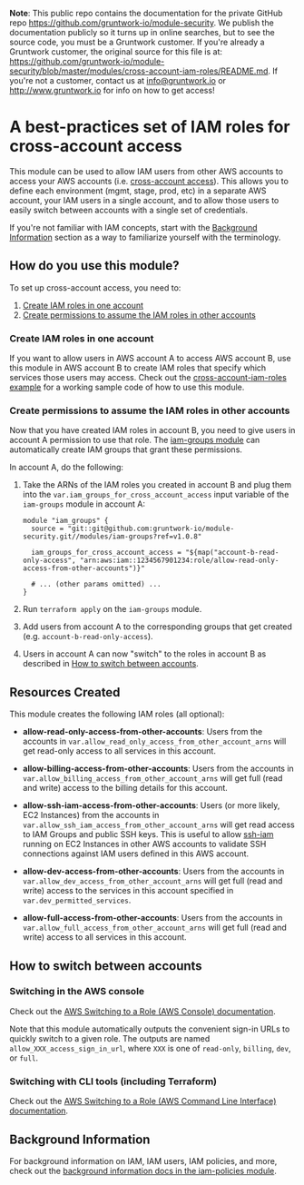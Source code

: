 **Note**: This public repo contains the documentation for the private GitHub repo <https://github.com/gruntwork-io/module-security>.
We publish the documentation publicly so it turns up in online searches, but to see the source code, you must be a Gruntwork customer.
If you're already a Gruntwork customer, the original source for this file is at: <https://github.com/gruntwork-io/module-security/blob/master/modules/cross-account-iam-roles/README.md>.
If you're not a customer, contact us at <info@gruntwork.io> or <http://www.gruntwork.io> for info on how to get access!

# A best-practices set of IAM roles for cross-account access

This module can be used to allow IAM users from other AWS accounts to access your AWS accounts (i.e. [cross-account
access](https://aws.amazon.com/blogs/security/enable-a-new-feature-in-the-aws-management-console-cross-account-access/)). 
This allows you to define each environment (mgmt, stage, prod, etc) in a separate AWS account, your IAM users in a 
single account, and to allow those users to easily switch between accounts with a single set of credentials.


If you're not familiar with IAM concepts, start with the [Background Information](#background-information) section as a 
way to familiarize yourself with the terminology.




## How do you use this module?

To set up cross-account access, you need to:

1. [Create IAM roles in one account](#create-iam-roles-in-one-account)
1. [Create permissions to assume the IAM roles in other accounts](#create-permissions-to-assume-the-iam-roles-in-other-accounts)


### Create IAM roles in one account

If you want to allow users in AWS account A to access AWS account B, use this module in AWS account B to create IAM 
roles that specify which services those users may access. Check out the [cross-account-iam-roles 
example](/examples/cross-account-iam-roles) for a working sample code of how to use this module.


### Create permissions to assume the IAM roles in other accounts

Now that you have created IAM roles in account B, you need to give users in account A permission to use that role. The
[iam-groups module](/modules/iam-groups) can automatically create IAM groups that grant these permissions. 

In account A, do the following:

1. Take the ARNs of the IAM roles you created in account B and plug them into the 
   `var.iam_groups_for_cross_account_access` input variable of the `iam-groups` module in account A:
   
    ```hcl
    module "iam_groups" {
      source = "git::git@github.com:gruntwork-io/module-security.git//modules/iam-groups?ref=v1.0.8"
   
      iam_groups_for_cross_account_access = "${map("account-b-read-only-access", "arn:aws:iam::1234567901234:role/allow-read-only-access-from-other-accounts")}"
   
      # ... (other params omitted) ...
    }
    ```
      
1. Run `terraform apply` on the `iam-groups` module.

1. Add users from account A to the corresponding groups that get created (e.g. `account-b-read-only-access`).

1. Users in account A can now "switch" to the roles in account B as described in [How to switch between 
   accounts](#how-to-switch-between-accounts).




## Resources Created

This module creates the following IAM roles (all optional):

* **allow-read-only-access-from-other-accounts**: Users from the accounts in 
  `var.allow_read_only_access_from_other_account_arns` will get read-only access to all services in this account.

* **allow-billing-access-from-other-accounts**: Users from the accounts in 
  `var.allow_billing_access_from_other_account_arns` will get full (read and write) access to the billing details for 
  this account.

* **allow-ssh-iam-access-from-other-accounts**: Users (or more likely, EC2 Instances) from the accounts in 
  `var.allow_ssh_iam_access_from_other_account_arns` will get read access to IAM Groups and public SSH keys. This is
  useful to allow [ssh-iam](/modules/ssh-iam) running on EC2 Instances in other AWS accounts to validate SSH 
  connections against IAM users defined in this AWS account.

* **allow-dev-access-from-other-accounts**: Users from the accounts in `var.allow_dev_access_from_other_account_arns` 
  will get full (read and write) access to the services in this account specified in `var.dev_permitted_services`.

* **allow-full-access-from-other-accounts**: Users from the accounts in `var.allow_full_access_from_other_account_arns` 
  will get full (read and write) access to all services in this account.
  



## How to switch between accounts


### Switching in the AWS console

Check out the [AWS Switching to a Role (AWS Console)
documentation](http://docs.aws.amazon.com/IAM/latest/UserGuide/id_roles_use_switch-role-console.html).

Note that this module automatically outputs the convenient sign-in URLs to quickly switch to a given role. The outputs
are named `allow_XXX_access_sign_in_url`, where `XXX` is one of `read-only`, `billing`, `dev`, or `full`.


### Switching with CLI tools (including Terraform)

Check out the [AWS Switching to a Role (AWS Command Line Interface)
documentation](http://docs.aws.amazon.com/IAM/latest/UserGuide/id_roles_use_switch-role-cli.html).




## Background Information

For background information on IAM, IAM users, IAM policies, and more, check out the [background information docs in
the iam-policies module](/modules/iam-policies#background-information).
